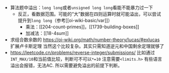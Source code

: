- 算法题中溢出：`long long`或者`unsigned long long`看能不能暴力过一下
  - 反正，看数据范围。可能的“大”数据在四则运算时就可能溢出，可以尝试提升到`long long`（参考[[oi-wiki-basic/var]]）
    - 乘法：[[204-count-primes]]，[[1739-building-boxes]]
    - 加减法：[[18-4sum]]
- 求组合数余数的
https://oi-wiki.org/math/number-theory/lucas/#exlucas
扩展卢卡斯定理
当然这个比较复杂。其实只需知道逆元和中国剩余定理就够了
- https://leetcode.cn/problems/reverse-integer/submissions/
比如通过`INT_MAX/10`和当前值比较，判断可不可以`*=10`
注意需要`<limits.h>`
有些语言溢出会报错，无法AC. 所以需要避免溢出的前提下判断。